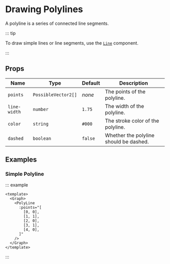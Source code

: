 # Drawing Polylines

A polyline is a series of connected line segments.

<div class="justify-center items-center flex">
    <Graph :units="false">
      <PolyLine :points="[[0, 0], [1, 1], [2, 0], [3, 1], [4, 0]]" />
      <PolyLine :points="[[-4, 2.8], [-2, 3], [-1, -4], [0, 2]]" dashed />
    </Graph>
</div>

::: tip

To draw simple lines or line segments, use the [`Line`](/components/line) component.

:::

## Props

| Name         | Type                | Default | Description                            |
| ------------ | ------------------- | ------- | -------------------------------------- |
| `points`     | `PossibleVector2[]` | _none_  | The points of the polyline.            |
| `line-width` | `number`            | `1.75`  | The width of the polyline.             |
| `color`      | `string`            | `#000`  | The stroke color of the polyline.      |
| `dashed`     | `boolean`           | `false` | Whether the polyline should be dashed. |

## Examples

### Simple Polyline

::: example

```vue
<template>
  <Graph>
    <PolyLine
      :points="[
        [0, 0],
        [1, 1],
        [2, 0],
        [3, 1],
        [4, 0],
      ]"
    />
  </Graph>
</template>
```

:::

